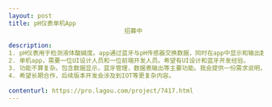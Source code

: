 ```yaml
---                
layout: post       
title: pH仪表单机App
                                招募中
           
description: 
1. pH仪表用于检测液体酸碱度。app通过蓝牙与pH传感器交换数据，同时在app中显示和输出数据
2. 单机app，需要一位UI设计人员和一位前端开发人员。希望有UI设计和蓝牙开发经验。
3. 功能不算复杂。包含数据显示，蓝牙管理，数据表输出等主要功能。我会提供一份需求说明，浏览过后再报价。
4. 希望长期合作，后续版本开发会涉及到IOT等更复杂内容。
     
contenturl: https://pro.lagou.com/project/7417.html      
---                 
```


